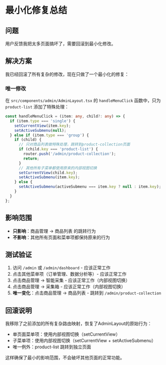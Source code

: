 # 最小化修复总结

## 问题
用户反馈我把太多页面搞坏了，需要回滚到最小化修改。

## 解决方案
我已经回滚了所有复杂的修改，现在只做了一个最小化的修复：

### 唯一修改
在 `src/components/admin/AdminLayout.tsx` 的 `handleMenuClick` 函数中，只为 `product-list` 添加了特殊处理：

```typescript
const handleMenuClick = (item: any, child?: any) => {
  if (item.type === 'single') {
    setCurrentView(item.key);
    setActiveSubmenu(null);
  } else if (item.type === 'group') {
    if (child) {
      // 只对商品列表做特殊处理，跳转到product-collection页面
      if (child.key === 'product-list') {
        router.push('/admin/product-collection');
        return;
      }
      // 其他所有子菜单都使用原来的内部视图切换
      setCurrentView(child.key);
      setActiveSubmenu(item.key);
    } else {
      setActiveSubmenu(activeSubmenu === item.key ? null : item.key);
    }
  }
};
```

## 影响范围
- **只影响**：商品管理 → 商品列表 的跳转行为
- **不影响**：其他所有页面和菜单项都保持原来的行为

## 测试验证
1. 访问 `/admin` 或 `/admin/dashboard` - 应该正常工作
2. 点击其他菜单项（订单管理、数据分析等）- 应该正常工作
3. 点击商品管理 → 智能采集 - 应该正常工作（内部视图切换）
4. 点击商品管理 → 采集箱 - 应该正常工作（内部视图切换）
5. **唯一变化**：点击商品管理 → 商品列表 - 跳转到 `/admin/product-collection`

## 回滚说明
我移除了之前添加的所有复杂路由映射，恢复了AdminLayout的原始行为：
- 单页面菜单项：使用内部视图切换（setCurrentView）
- 子菜单项：使用内部视图切换（setCurrentView + setActiveSubmenu）
- 唯一例外：product-list 跳转到独立页面

这样确保了最小的影响范围，不会破坏其他页面的正常功能。
